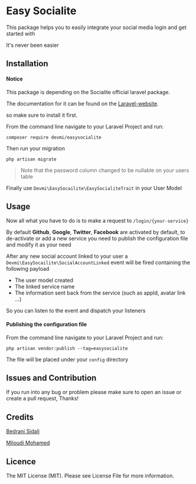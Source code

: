 # Easy Socialite

This package helps you to easily integrate your social media login and get started with

It's never been easier

## Installation

#### Notice
This package is depending on the Socialite official laravel package.

The documentation for it can be found on the [Laravel-website](https://laravel.com/docs/5.7/socialite).

so make sure to install it first.

From the command line navigate to your Laravel Project and run:

`composer require devmi/easysocialite`

Then run your migration

`php artisan migrate`

> Note that the password column changed to be nullable on your users table

Finally use `Devmi\EasySocailite\EasySocialiteTrait` in your User Model

## Usage

Now all what you have to do is to make a request to `/login/{your-service}`

By default **Github**, **Google**, **Twitter**, **Facebook** are activated by default, to de-activate or add a new service you need to publish the configuration file and modify it as your need

After any new social account linked to your user a `Devmi\EasySocailite\SocialAccountLinked` event will be fired containing the following payload

- The user model created
- The linked service name
- The information sent back from the service (such as appId, avatar link ...)

So you can listen to the event and dispatch your listeners

#### Publishing the configuration file
From the command line navigate to your Laravel Project and run:

`php artisan vendor:publish --tag=easysocialite`

The file will be placed under your `config` directory

## Issues and Contribution
If you run into any bug or problem please make sure to open an issue or create a pull request, Thanks!

## Credits

[Bedrani Sidali](https://github.com/bboysidou)

[Miloudi Mohamed](https://github.com/MiloudiMohamed)

## Licence

The MIT License (MIT). Please see License File for more information.
